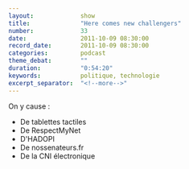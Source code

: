 ```yaml
---
layout:             show
title:              "Here comes new challengers"
number:             33
date:               2011-10-09 08:30:00
record_date:        2011-10-09 08:30:00
categories:         podcast
theme_debat:        ""
duration:           "0:54:20"
keywords:           politique, technologie
excerpt_separator:  "<!--more-->"
---
```



On y cause :

- De tablettes tactiles
- De RespectMyNet
- D'HADOPI
- De nossenateurs.fr
- De la CNI électronique
